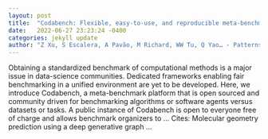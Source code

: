 ```yaml
---
layout: post
title:  "Codabench: Flexible, easy-to-use, and reproducible meta-benchmark platform"
date:   2022-06-27 23:23:24 -0400
categories: jekyll update
author: "Z Xu, S Escalera, A Pavão, M Richard, WW Tu, Q Yao… - Patterns, 2022"
---
```

Obtaining a standardized benchmark of computational methods is a major issue in data-science communities. Dedicated frameworks enabling fair benchmarking in a unified environment are yet to be developed. Here, we introduce Codabench, a meta-benchmark platform that is open sourced and community driven for benchmarking algorithms or software agents versus datasets or tasks. A public instance of Codabench is open to everyone free of charge and allows benchmark organizers to …
Cites: ‪Molecular geometry prediction using a deep generative graph …‬  